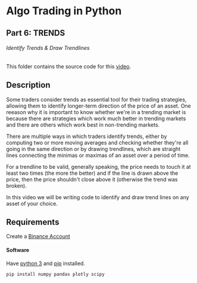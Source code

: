 # Algo Trading in Python
## Part 6: TRENDS
###### Identify Trends & Draw Trendlines

This folder contains the source code for this [video](https://youtu.be/Cr7nQYl3iH8).

## Description

Some traders consider trends as essential tool for their trading strategies, allowing them to identify longer-term direction of the price of an asset. One reeason why it is important to know whether we're in a trending market is because there are strategies which work much better in trending markets and there are others which work best in non-trending markets. 

There are multiple ways in which traders identify trends, either by computing two or more moving averages and checking whether they're all going in the same direction or by drawing trendlines, which are straight lines connecting the minimas or maximas of an asset over a period of time. 

For a trendline to be valid, generally speaking, the price needs to touch it at least two times (the more the better) and if the line is drawn above the price, then the price shouldn't close above it (otherwise the trend was broken).

In this video we will be writing code to identify and draw trend lines on any asset of your choice. 

## Requirements

Create a [Binance Account](https://www.binance.com/?ref=10961872)

#### Software 
Have [python 3](https://www.python.org/downloads/) and [pip](https://stackoverflow.com/a/6587528/4468246) installed. 

```bash
pip install numpy pandas plotly scipy
```

